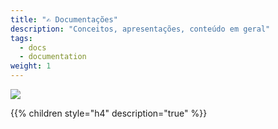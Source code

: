 ```yaml
---
title: "✍ Documentações"
description: "Conceitos, apresentações, conteúdo em geral"
tags:
  - docs
  - documentation
weight: 1
---
```


![](/images/undraw_my_documents_ym8x.png?width=300px)

{{% children style="h4" description="true" %}}


